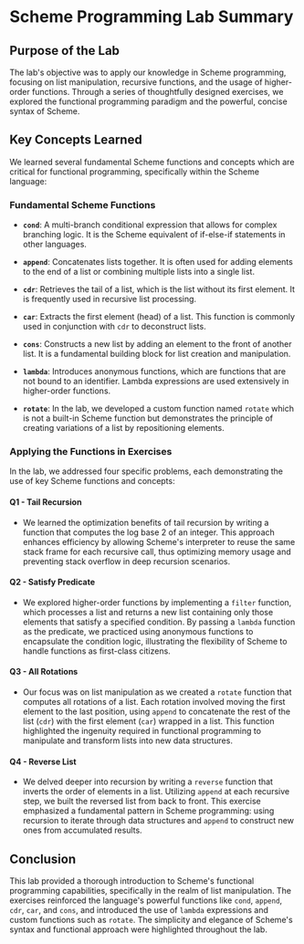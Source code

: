 # Scheme Programming Lab Summary

## Purpose of the Lab

The lab's objective was to apply our knowledge in Scheme programming, focusing on list manipulation, recursive functions, and the usage of higher-order functions. Through a series of thoughtfully designed exercises, we explored the functional programming paradigm and the powerful, concise syntax of Scheme.

## Key Concepts Learned

We learned several fundamental Scheme functions and concepts which are critical for functional programming, specifically within the Scheme language:

### Fundamental Scheme Functions

- **`cond`**: A multi-branch conditional expression that allows for complex branching logic. It is the Scheme equivalent of if-else-if statements in other languages.

- **`append`**: Concatenates lists together. It is often used for adding elements to the end of a list or combining multiple lists into a single list.

- **`cdr`**: Retrieves the tail of a list, which is the list without its first element. It is frequently used in recursive list processing.

- **`car`**: Extracts the first element (head) of a list. This function is commonly used in conjunction with `cdr` to deconstruct lists.

- **`cons`**: Constructs a new list by adding an element to the front of another list. It is a fundamental building block for list creation and manipulation.

- **`lambda`**: Introduces anonymous functions, which are functions that are not bound to an identifier. Lambda expressions are used extensively in higher-order functions.

- **`rotate`**: In the lab, we developed a custom function named `rotate` which is not a built-in Scheme function but demonstrates the principle of creating variations of a list by repositioning elements.

### Applying the Functions in Exercises

In the lab, we addressed four specific problems, each demonstrating the use of key Scheme functions and concepts:

#### Q1 - Tail Recursion
- We learned the optimization benefits of tail recursion by writing a function that computes the log base 2 of an integer. This approach enhances efficiency by allowing Scheme's interpreter to reuse the same stack frame for each recursive call, thus optimizing memory usage and preventing stack overflow in deep recursion scenarios.

#### Q2 - Satisfy Predicate
- We explored higher-order functions by implementing a `filter` function, which processes a list and returns a new list containing only those elements that satisfy a specified condition. By passing a `lambda` function as the predicate, we practiced using anonymous functions to encapsulate the condition logic, illustrating the flexibility of Scheme to handle functions as first-class citizens.

#### Q3 - All Rotations
- Our focus was on list manipulation as we created a `rotate` function that computes all rotations of a list. Each rotation involved moving the first element to the last position, using `append` to concatenate the rest of the list (`cdr`) with the first element (`car`) wrapped in a list. This function highlighted the ingenuity required in functional programming to manipulate and transform lists into new data structures.

#### Q4 - Reverse List
- We delved deeper into recursion by writing a `reverse` function that inverts the order of elements in a list. Utilizing `append` at each recursive step, we built the reversed list from back to front. This exercise emphasized a fundamental pattern in Scheme programming: using recursion to iterate through data structures and `append` to construct new ones from accumulated results.


## Conclusion

This lab provided a thorough introduction to Scheme's functional programming capabilities, specifically in the realm of list manipulation. The exercises reinforced the language's powerful functions like `cond`, `append`, `cdr`, `car`, and `cons`, and introduced the use of `lambda` expressions and custom functions such as `rotate`. The simplicity and elegance of Scheme's syntax and functional approach were highlighted throughout the lab.
